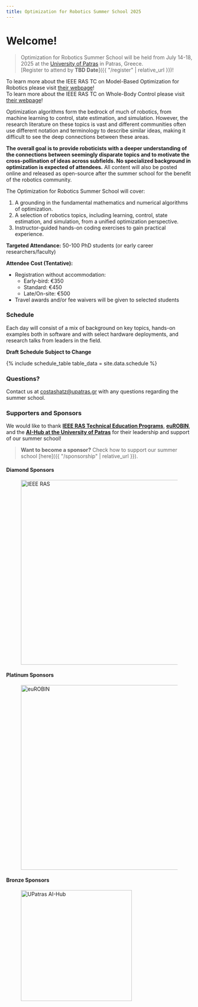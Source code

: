 ```yaml
---
title: Optimization for Robotics Summer School 2025
---
```


# Welcome!

>Optimization for Robotics Summer School will be held from July 14-18, 2025 at the [University of Patras](https://www.upatras.gr/en/) in Patras, Greece.<br>[Register to attend by **TBD Date**]({{ "/register" | relative_url }})!

<div class="message">
  To learn more about the IEEE RAS TC on Model-Based Optimization for Robotics please visit <a href="https://tcoptrob.org">their webpage</a>!<br/>
  To learn more about the IEEE RAS TC on Whole-Body Control please visit <a href="https://ieeewbc.org">their webpage</a>!
</div>

Optimization algorithms form the bedrock of much of robotics, from machine learning to control, state estimation, and simulation. However, the research literature on these topics is vast and different communities often use different notation and terminology to describe similar ideas, making it difficult to see the deep connections between these areas. 

**The overall goal is to provide roboticists with a deeper understanding of the connections between seemingly disparate topics and to motivate the cross-pollination of ideas across subfields. No specialized background in optimization is expected of attendees.** All content will also be posted online and released as open-source after the summer school for the benefit of the robotics community.

The Optimization for Robotics Summer School will cover:
1. A grounding in the fundamental mathematics and numerical algorithms of optimization.
2. A selection of robotics topics, including learning, control, state estimation, and simulation, from a unified optimization perspective.
3. Instructor-guided hands-on coding exercises to gain practical experience.

**Targeted Attendance:** 50-100 PhD students (or early career researchers/faculty)

**Attendee Cost (Tentative):**
+ Registration without accommodation:
   + Early-bird: €350
   + Standard: €450
   + Late/On-site: €500
+ Travel awards and/or fee waivers will be given to selected students
<!-- + Registration with accommodation: €650-800 -->

### Schedule
Each day will consist of a mix of background on key topics, hands-on examples both in software and with select hardware deployments, and research talks from leaders in the field.

**Draft Schedule Subject to Change**

{% include schedule_table table_data = site.data.schedule %}

### Questions?
Contact us at [costashatz@upatras.gr](mailto:costashatz@upatras.gr) with any questions regarding the summer school.

### Supporters and Sponsors
We would like to thank [**IEEE RAS Technical Education Programs**](https://www.ieee-ras.org/educational-resources-outreach/technical-education-programs), [**euROBIN**](https://www.eurobin-project.eu), and the [**AI-Hub at the University of Patras**](https://aigroup.ceid.upatras.gr/) for their leadership and support of our summer school!

>**Want to become a sponsor?** Check how to support our summer school [here]({{ "/sponsorship" | relative_url }}).

#### Diamond Sponsors
<figure class="figure">
  <left>
  <img src="{{ site.baseurl }}/assets/logos/ieeeras.png" alt="IEEE RAS" class="vid-fluid rounded center" width="500">
  </left>
</figure>

#### Platinum Sponsors
<figure class="figure">
  <left>
  <img src="{{ site.baseurl }}/assets/logos/eurobin.png" alt="euROBIN" class="vid-fluid rounded center" width="500">
  </left>
</figure>

#### Bronze Sponsors
<figure class="figure">
  <left>
  <img src="{{ site.baseurl }}/assets/logos/patrasAIhub.png" alt="UPatras AI-Hub" class="vid-fluid rounded center" width="300">
  </left>
</figure>